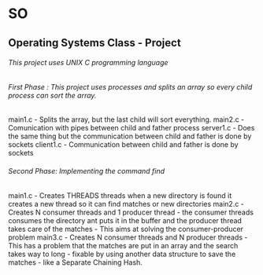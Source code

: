 # SO
## Operating Systems Class  - Project

###### This project uses UNIX C programming language

###### First Phase : This project uses processes and splits an array so every child process can sort the array.

main1.c - Splits the array, but the last child will sort everything.
main2.c - Comunication with pipes between child and father process 
server1.c - Does the same thing but the communication between child and father is done by sockets
client1.c - Communication between child and father is done by sockets

###### Second Phase: Implementing the command find 

main1.c - Creates THREADS threads when a new directory is found it creates a new thread so it can find matches or new directories
main2.c - Creates N consumer threads and 1 producer thread - the consumer threads consumes the directory ant puts it in the buffer and the producer thread takes care of the matches - This aims at solving the consumer-producer problem
main3.c - Creates N consumer threads and N producer threads - This has a problem that the matches are put in an array and the search takes way to long - fixable by using another data structure to save the matches - like a Separate Chaining Hash.

